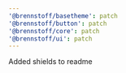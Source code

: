 ```yaml
---
'@brennstoff/basetheme': patch
'@brennstoff/button': patch
'@brennstoff/core': patch
'@brennstoff/ui': patch
---
```


Added shields to readme
